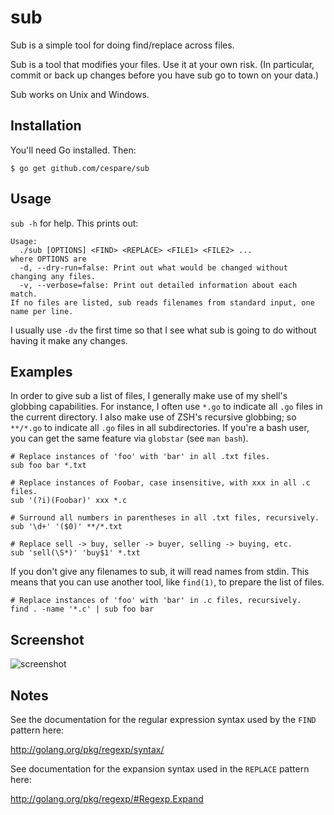 # sub

Sub is a simple tool for doing find/replace across files.

Sub is a tool that modifies your files. Use it at your own risk. (In particular, commit or back up changes
before you have sub go to town on your data.)

Sub works on Unix and Windows.

## Installation

You'll need Go installed. Then:

    $ go get github.com/cespare/sub

## Usage

`sub -h` for help. This prints out:

```
Usage:
  ./sub [OPTIONS] <FIND> <REPLACE> <FILE1> <FILE2> ...
where OPTIONS are
  -d, --dry-run=false: Print out what would be changed without changing any files.
  -v, --verbose=false: Print out detailed information about each match.
If no files are listed, sub reads filenames from standard input, one name per line.
```

I usually use `-dv` the first time so that I see what sub is going to do without having it make any changes.

## Examples

In order to give sub a list of files, I generally make use of my shell's globbing capabilities. For instance,
I often use `*.go` to indicate all `.go` files in the current directory. I also make use of ZSH's recursive
globbing; so `**/*.go` to indicate all `.go` files in all subdirectories. If you're a bash user, you can get
the same feature via `globstar` (see `man bash`).

```
# Replace instances of 'foo' with 'bar' in all .txt files.
sub foo bar *.txt

# Replace instances of Foobar, case insensitive, with xxx in all .c files.
sub '(?i)(Foobar)' xxx *.c

# Surround all numbers in parentheses in all .txt files, recursively.
sub '\d+' '($0)' **/*.txt

# Replace sell -> buy, seller -> buyer, selling -> buying, etc.
sub 'sell(\S*)' 'buy$1' *.txt
```

If you don't give any filenames to sub, it will read names from stdin. This means that you can use another
tool, like `find(1)`, to prepare the list of files.

```
# Replace instances of 'foo' with 'bar' in .c files, recursively.
find . -name '*.c' | sub foo bar
```

## Screenshot

![screenshot](http://i.imgur.com/0ZOSUlo.png)

## Notes

See the documentation for the regular expression syntax used by the `FIND` pattern here:

http://golang.org/pkg/regexp/syntax/

See documentation for the expansion syntax used in the `REPLACE` pattern here:

http://golang.org/pkg/regexp/#Regexp.Expand
